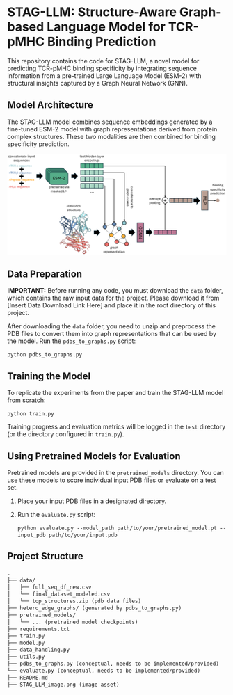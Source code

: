# STAG-LLM: Structure-Aware Graph-based Language Model for TCR-pMHC Binding Prediction

This repository contains the code for STAG-LLM, a novel model for predicting TCR-pMHC binding specificity by integrating sequence information from a pre-trained Large Language Model (ESM-2) with structural insights captured by a Graph Neural Network (GNN).

## Model Architecture

The STAG-LLM model combines sequence embeddings generated by a fine-tuned ESM-2 model with graph representations derived from protein complex structures. These two modalities are then combined for binding specificity prediction.

![STAG-LLM Architecture](STAG_LLM_image.png)

## Data Preparation

**IMPORTANT:** Before running any code, you must download the `data` folder, which contains the raw input data for the project. Please download it from \[Insert Data Download Link Here\] and place it in the root directory of this project.

After downloading the `data` folder, you need to unzip and preprocess the PDB files to convert them into graph representations that can be used by the model.
Run the `pdbs_to_graphs.py` script:

   ```
   python pdbs_to_graphs.py
   
   ```

## Training the Model

To replicate the experiments from the paper and train the STAG-LLM model from scratch:

```
python train.py

```

Training progress and evaluation metrics will be logged in the `test` directory (or the directory configured in `train.py`).

## Using Pretrained Models for Evaluation

Pretrained models are provided in the `pretrained_models` directory. You can use these models to score individual input PDB files or evaluate on a test set.

1. Place your input PDB files in a designated directory.

2. Run the `evaluate.py` script:

   ```
   python evaluate.py --model_path path/to/your/pretrained_model.pt --input_pdb path/to/your/input.pdb
   
   ```

## Project Structure

```
.
├── data/
│   ├── full_seq_df_new.csv
│   └── final_dataset_modeled.csv
│   └── top_structures.zip (pdb data files)
├── hetero_edge_graphs/ (generated by pdbs_to_graphs.py)
├── pretrained_models/
│   └── ... (pretrained model checkpoints)
├── requirements.txt
├── train.py
├── model.py
├── data_handling.py
├── utils.py
├── pdbs_to_graphs.py (conceptual, needs to be implemented/provided)
└── evaluate.py (conceptual, needs to be implemented/provided)
├── README.md
├── STAG_LLM_image.png (image asset)
```
